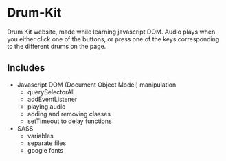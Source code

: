 # Drum-Kit
Drum Kit website, made while learning javascript DOM. Audio plays when you either click one of the buttons, or press one of the keys corresponding to the different drums on the page.

## Includes
- Javascript DOM (Document Object Model) manipulation
  - querySelectorAll
  - addEventListener
  - playing audio
  - adding and removing classes
  - setTimeout to delay functions
- SASS
  - variables
  - separate files
  - google fonts
